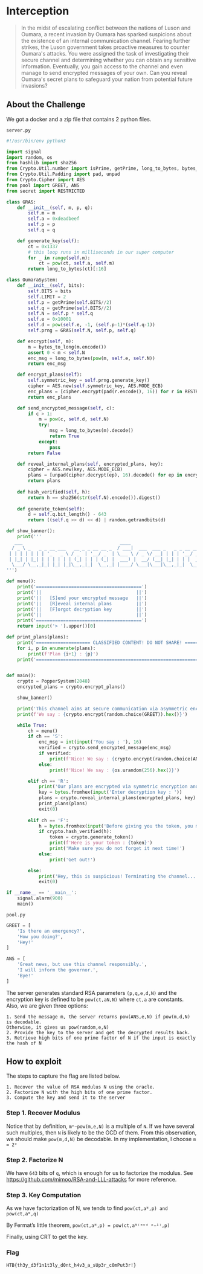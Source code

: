# Interception
>In the midst of escalating conflict between the nations of Luson and Oumara, a recent invasion by Oumara has sparked suspicions about the existence of an internal communication channel. Fearing further strikes, the Luson government takes proactive measures to counter Oumara's attacks. You were assigned the task of investigating their secure channel and determining whether you can obtain any sensitive information. Eventually, you gain access to the channel and even manage to send encrypted messages of your own. Can you reveal Oumara's secret plans to safeguard your nation from potential future invasions?

## About the Challenge
We got a docker and a zip file that contains 2 python files. 

`server.py`
```python
#!/usr/bin/env python3

import signal
import random, os
from hashlib import sha256
from Crypto.Util.number import isPrime, getPrime, long_to_bytes, bytes_to_long
from Crypto.Util.Padding import pad, unpad
from Crypto.Cipher import AES
from pool import GREET, ANS
from secret import RESTRICTED

class GRAS:
    def __init__(self, m, p, q):
        self.m = m
        self.a = 0xdeadbeef
        self.p = p
        self.q = q

    def generate_key(self):
        ct = 0x1337
        # this loop runs in milliseconds in our super computer
        for _ in range(self.m):
            ct = pow(ct, self.a, self.m)
        return long_to_bytes(ct)[:16]

class OumaraSystem:
    def __init__(self, bits):
        self.BITS = bits
        self.LIMIT = 2
        self.p = getPrime(self.BITS//2)
        self.q = getPrime(self.BITS//2)
        self.N = self.p * self.q
        self.e = 0x10001
        self.d = pow(self.e, -1, (self.p-1)*(self.q-1))
        self.prng = GRAS(self.N, self.p, self.q)

    def encrypt(self, m):
        m = bytes_to_long(m.encode())
        assert 0 < m < self.N
        enc_msg = long_to_bytes(pow(m, self.e, self.N))
        return enc_msg

    def encrypt_plans(self):
        self.symmetric_key = self.prng.generate_key()
        cipher = AES.new(self.symmetric_key, AES.MODE_ECB)
        enc_plans = [cipher.encrypt(pad(r.encode(), 16)) for r in RESTRICTED]
        return enc_plans

    def send_encrypted_message(self, c):
        if c > 1:
            m = pow(c, self.d, self.N)
            try:
                msg = long_to_bytes(m).decode()
                return True
            except:
                pass
        return False

    def reveal_internal_plans(self, encrypted_plans, key):
        cipher = AES.new(key, AES.MODE_ECB)
        plans = [unpad(cipher.decrypt(ep), 16).decode() for ep in encrypted_plans]
        return plans
        
    def hash_verified(self, h):
        return h == sha256(str(self.N).encode()).digest()
    
    def generate_token(self):
        d = self.q.bit_length() - 643
        return ((self.q >> d) << d) | random.getrandbits(d)

def show_banner():
    print('''
   ___                                    ____                              ____ _                            _ 
  / _ \ _   _ _ __ ___   __ _ _ __ __ _  / ___|  ___  ___ _   _ _ __ ___   / ___| |__   __ _ _ __  _ __   ___| |
 | | | | | | | '_ ` _ \ / _` | '__/ _` | \___ \ / _ \/ __| | | | '__/ _ \ | |   | '_ \ / _` | '_ \| '_ \ / _ \ |
 | |_| | |_| | | | | | | (_| | | | (_| |  ___) |  __/ (__| |_| | | |  __/ | |___| | | | (_| | | | | | | |  __/ |
  \___/ \__,_|_| |_| |_|\__,_|_|  \__,_| |____/ \___|\___|\__,_|_|  \___|  \____|_| |_|\__,_|_| |_|_| |_|\___|_|
''')

def menu():
    print('=======================================')
    print('||                                   ||')
    print('||   [S]end your encrypted message   ||')
    print('||   [R]eveal internal plans         ||')
    print('||   [F]orgot decryption key         ||')
    print('||                                   ||')
    print('=======================================')
    return input('> ').upper()[0]

def print_plans(plans):
    print('==================== CLASSIFIED CONTENT! DO NOT SHARE! ====================')
    for i, p in enumerate(plans):
        print(f'Plan {i+1} : {p}')
    print('===========================================================================')


def main():
    crypto = PopperSystem(2048)
    encrypted_plans = crypto.encrypt_plans()

    show_banner()

    print('This channel aims at secure communication via asymmetric encryption.')
    print(f'We say : {crypto.encrypt(random.choice(GREET)).hex()}')

    while True:
        ch = menu()
        if ch == 'S':
            enc_msg = int(input('You say : '), 16)
            verified = crypto.send_encrypted_message(enc_msg)
            if verified:
                print(f'Nice! We say : {crypto.encrypt(random.choice(ANS)).hex()}')
            else:
                print(f'Nice! We say : {os.urandom(256).hex()}')

        elif ch == 'R':
            print('Our plans are encrypted via symmetric encryption and protected with our unique super computer that will take us to the Red Planet!')
            key = bytes.fromhex(input('Enter decryption key : '))
            plans = crypto.reveal_internal_plans(encrypted_plans, key)
            print_plans(plans)
            exit(0)
        
        elif ch == 'F':
            h = bytes.fromhex(input('Before giving you the token, you must prove me that you know the public key : '))
            if crypto.hash_verified(h):
                token = crypto.generate_token()
                print(f'Here is your token : {token}')
                print('Make sure you do not forget it next time!')
            else:
                print('Get out!')

        else:
            print('Hey, this is suspicious! Terminating the channel...')
            exit(0)

if __name__ == '__main__':
    signal.alarm(900)
    main()
```

`pool.py`
```python
GREET = [
    'Is there an emergency?',
    'How you doing?',
    'Hey!'
]

ANS = [
    'Great news, but use this channel responsibly.',
    'I will inform the governor.',
    'Bye!'
]
```

The server generates standard RSA parameters `(p,q,e,d,N)` and the encryption key is defined to be `pow(ct,aN,N)` where `ct,a` are constants. 
Also, we are given three options: 
```
1. Send the message m, the server returns pow(ANS,e,N) if pow(m,d,N) is decodable.
Otherwise, it gives us pow(random,e,N)
2. Provide the key to the server and get the decrypted results back.
3. Retrieve high bits of one prime factor of N if the input is exactly the hash of N
```
## How to exploit
The steps to capture the flag are listed below.
```
1. Recover the value of RSA modulus N using the oracle.
2. Factorize N with the high bits of one prime factor.
3. Compute the key and send it to the server
```
### Step 1. Recover Modulus
Notice that by definition, `mᵉ−pow(m,e,N)` is a multiple of `N`. If we have several such multiples, then `N` is likely to be the GCD of them. From this observation, we should make `pow(m,d,N)` be decodable. In my implementation, I choose `m = 2ᵉ`

### Step 2. Factorize N
We have `643` bits of `q`, which is enough for us to factorize the modulus. 
See https://github.com/mimoo/RSA-and-LLL-attacks for more reference.

### Step 3. Key Computation
As we have factorization of N, we tends to find
`pow(ct,aᴺ,p) and pow(ct,aᴺ,q)`

By Fermat’s little theorem,
`pow(ct,aᴺ,p) = pow(ct,aᴺ⁽ᵐᵒᵈ ᵖ−¹⁾,p)`

Finally, using CRT to get the key.

### Flag
```
HTB{th3y_d3f1n1t3ly_d0nt_h4v3_a_sUp3r_c0mPut3r!}

```
